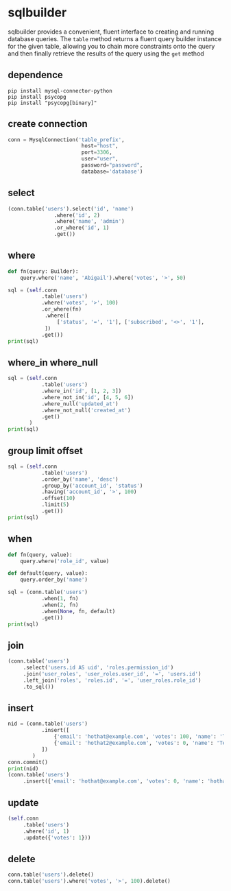
# sqlbuilder
sqlbuilder provides a convenient, fluent interface to creating and running database queries.
The `table` method returns a fluent query builder instance for the given table, allowing you to chain more constraints onto the query and then finally retrieve the results of the query using the `get` method

## dependence
```shell
pip install mysql-connector-python
pip install psycopg
pip install "psycopg[binary]"
```

## create connection
```python
conn = MysqlConnection('table_prefix', 
                        host="host",
                        port=3306,
                        user="user",
                        password="password",
                        database='database')
```

## select
```python
(conn.table('users').select('id', 'name')
               .where('id', 2)
               .where('name', 'admin')
               .or_where('id', 1)
               .get())
```

## where
```python
def fn(query: Builder):
    query.where('name', 'Abigail').where('votes', '>', 50)

sql = (self.conn
           .table('users')
           .where('votes', '>', 100)
           .or_where(fn)
            .where([
                ['status', '=', '1'], ['subscribed', '<>', '1'],
            ])
           .get())
print(sql)
```

## where_in where_null
```python
sql = (self.conn
           .table('users')
           .where_in('id', [1, 2, 3])
           .where_not_in('id', [4, 5, 6])
           .where_null('updated_at')
           .where_not_null('created_at')
           .get()
       )
print(sql)
```
    
## group limit offset
```python
sql = (self.conn
           .table('users')
           .order_by('name', 'desc')
           .group_by('account_id', 'status')
           .having('account_id', '>', 100)
           .offset(10)
           .limit(5)
           .get())
print(sql)

```

## when
```python
def fn(query, value):
    query.where('role_id', value)

def default(query, value):
    query.order_by('name')

sql = (conn.table('users')
           .when(1, fn)
           .when(2, fn)
           .when(None, fn, default)
           .get())
print(sql)
```
## join
```python
(conn.table('users')
     .select('users.id AS uid', 'roles.permission_id')
     .join('user_roles', 'user_roles.user_id', '=', 'users.id')
     .left_join('roles', 'roles.id', '=', 'user_roles.role_id')
     .to_sql())
```
## insert
```python
nid = (conn.table('users')
           .insert([
               {'email': 'hothat@example.com', 'votes': 100, 'name': 'Test1'},
               {'email': 'hothat2@example.com', 'votes': 0, 'name': 'Test2'},
           ])
        )
conn.commit()
print(nid)
(conn.table('users')
     .insert({'email': 'hothat@example.com', 'votes': 0, 'name': 'hothat'}))
```

## update
```python
(self.conn
     .table('users')
     .where('id', 1)
     .update({'votes': 1}))
```

## delete   
```python
conn.table('users').delete()
conn.table('users').where('votes', '>', 100).delete()
```